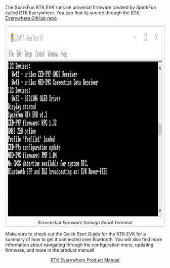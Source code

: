 The SparkFun RTK EVK runs on universal firmware created by SparkFun called RTK Everywhere. You can find its source through the [RTK Everywhere GitHub repo](https://github.com/sparkfun/SparkFun_RTK_Everywhere_Firmware).

<div style="text-align: center;">
  <table>
    <tr style="vertical-align:middle;">
     <td style="text-align: center; vertical-align: middle; border: solid 1px #cccccc;"><a href="../assets/img/RTK_EVK_Serial_Output_Initialization.JPG"><img src="../assets/img/RTK_EVK_Serial_Output_Initialization.JPG" width="600px" height="600px" alt="Screenshot Firmware through Serial Terminal"></a></td>
    </tr>
    <tr style="vertical-align:middle;">
     <td style="text-align: center; vertical-align: middle; border: solid 1px #cccccc;"><i>Screenshot Firmware through Serial Terminal</i></td>
    </tr>
  </table>
</div>

Make sure to check out the Quick Start Guide for the RTK EVK for a summary of how to get it connected over Bluetooth. You will also find more information about navigating through the configuration menu, updating firmware, and more in the product manual!

<div style="text-align: center">
  <a href="https://docs.sparkfun.com/SparkFun_RTK_Everywhere_Firmware/" target="rtk_everywhere_product_manual" class="md-button">RTK Everywhere Product Manual</a>
</div>
